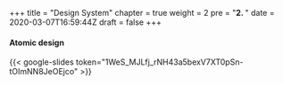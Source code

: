 +++
title = "Design System"
chapter = true
weight = 2
pre = "<b>2. </b>"
date = 2020-03-07T16:59:44Z
draft = false
+++


#### Atomic design

{{< google-slides token="1WeS_MJLfj_rNH43a5bexV7XT0pSn-tOImNN8JeOEjco" >}}
